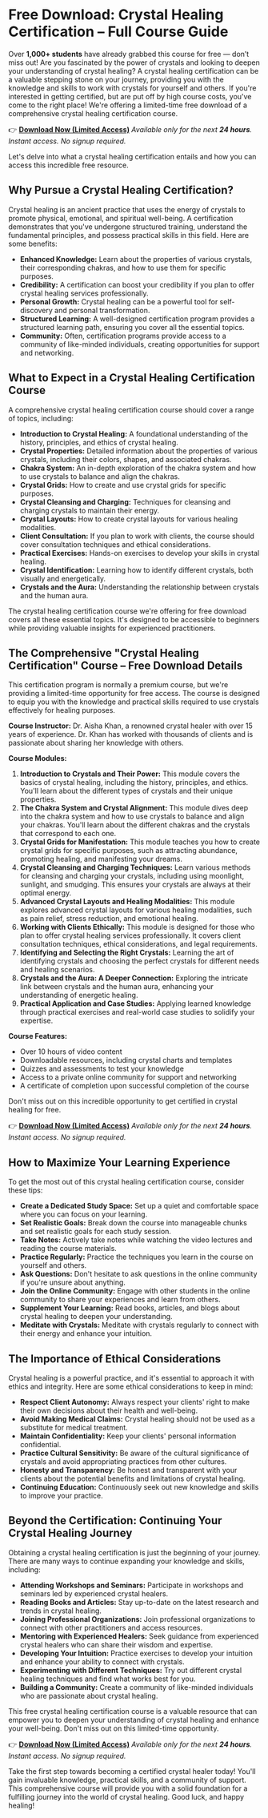 # Free Download: Crystal Healing Certification – Full Course Guide

Over **1,000+ students** have already grabbed this course for free — don’t miss out!
Are you fascinated by the power of crystals and looking to deepen your understanding of crystal healing? A crystal healing certification can be a valuable stepping stone on your journey, providing you with the knowledge and skills to work with crystals for yourself and others. If you're interested in getting certified, but are put off by high course costs, you've come to the right place! We're offering a limited-time free download of a comprehensive crystal healing certification course.

👉 **[Download Now (Limited Access)](https://udemywork.com/crystal-healing-certification)**
_Available only for the next **24 hours**. Instant access. No signup required._

Let's delve into what a crystal healing certification entails and how you can access this incredible free resource.

## Why Pursue a Crystal Healing Certification?

Crystal healing is an ancient practice that uses the energy of crystals to promote physical, emotional, and spiritual well-being. A certification demonstrates that you've undergone structured training, understand the fundamental principles, and possess practical skills in this field. Here are some benefits:

*   **Enhanced Knowledge:** Learn about the properties of various crystals, their corresponding chakras, and how to use them for specific purposes.
*   **Credibility:** A certification can boost your credibility if you plan to offer crystal healing services professionally.
*   **Personal Growth:** Crystal healing can be a powerful tool for self-discovery and personal transformation.
*   **Structured Learning:** A well-designed certification program provides a structured learning path, ensuring you cover all the essential topics.
*   **Community:** Often, certification programs provide access to a community of like-minded individuals, creating opportunities for support and networking.

## What to Expect in a Crystal Healing Certification Course

A comprehensive crystal healing certification course should cover a range of topics, including:

*   **Introduction to Crystal Healing:** A foundational understanding of the history, principles, and ethics of crystal healing.
*   **Crystal Properties:** Detailed information about the properties of various crystals, including their colors, shapes, and associated chakras.
*   **Chakra System:** An in-depth exploration of the chakra system and how to use crystals to balance and align the chakras.
*   **Crystal Grids:** How to create and use crystal grids for specific purposes.
*   **Crystal Cleansing and Charging:** Techniques for cleansing and charging crystals to maintain their energy.
*   **Crystal Layouts:** How to create crystal layouts for various healing modalities.
*   **Client Consultation:** If you plan to work with clients, the course should cover consultation techniques and ethical considerations.
*   **Practical Exercises:** Hands-on exercises to develop your skills in crystal healing.
*   **Crystal Identification:** Learning how to identify different crystals, both visually and energetically.
*   **Crystals and the Aura:** Understanding the relationship between crystals and the human aura.

The crystal healing certification course we're offering for free download covers all these essential topics. It's designed to be accessible to beginners while providing valuable insights for experienced practitioners.

## The Comprehensive "Crystal Healing Certification" Course – Free Download Details

This certification program is normally a premium course, but we're providing a limited-time opportunity for free access. The course is designed to equip you with the knowledge and practical skills required to use crystals effectively for healing purposes.

**Course Instructor:** Dr. Aisha Khan, a renowned crystal healer with over 15 years of experience. Dr. Khan has worked with thousands of clients and is passionate about sharing her knowledge with others.

**Course Modules:**

1.  **Introduction to Crystals and Their Power:** This module covers the basics of crystal healing, including the history, principles, and ethics. You'll learn about the different types of crystals and their unique properties.
2.  **The Chakra System and Crystal Alignment:** This module dives deep into the chakra system and how to use crystals to balance and align your chakras. You'll learn about the different chakras and the crystals that correspond to each one.
3.  **Crystal Grids for Manifestation:** This module teaches you how to create crystal grids for specific purposes, such as attracting abundance, promoting healing, and manifesting your dreams.
4.  **Crystal Cleansing and Charging Techniques:** Learn various methods for cleansing and charging your crystals, including using moonlight, sunlight, and smudging. This ensures your crystals are always at their optimal energy.
5.  **Advanced Crystal Layouts and Healing Modalities:** This module explores advanced crystal layouts for various healing modalities, such as pain relief, stress reduction, and emotional healing.
6.  **Working with Clients Ethically:** This module is designed for those who plan to offer crystal healing services professionally. It covers client consultation techniques, ethical considerations, and legal requirements.
7.  **Identifying and Selecting the Right Crystals:** Learning the art of identifying crystals and choosing the perfect crystals for different needs and healing scenarios.
8.  **Crystals and the Aura: A Deeper Connection:** Exploring the intricate link between crystals and the human aura, enhancing your understanding of energetic healing.
9.  **Practical Application and Case Studies:** Applying learned knowledge through practical exercises and real-world case studies to solidify your expertise.

**Course Features:**

*   Over 10 hours of video content
*   Downloadable resources, including crystal charts and templates
*   Quizzes and assessments to test your knowledge
*   Access to a private online community for support and networking
*   A certificate of completion upon successful completion of the course

Don't miss out on this incredible opportunity to get certified in crystal healing for free.

👉 **[Download Now (Limited Access)](https://udemywork.com/crystal-healing-certification)**
_Available only for the next **24 hours**. Instant access. No signup required._

## How to Maximize Your Learning Experience

To get the most out of this crystal healing certification course, consider these tips:

*   **Create a Dedicated Study Space:** Set up a quiet and comfortable space where you can focus on your learning.
*   **Set Realistic Goals:** Break down the course into manageable chunks and set realistic goals for each study session.
*   **Take Notes:** Actively take notes while watching the video lectures and reading the course materials.
*   **Practice Regularly:** Practice the techniques you learn in the course on yourself and others.
*   **Ask Questions:** Don't hesitate to ask questions in the online community if you're unsure about anything.
*   **Join the Online Community:** Engage with other students in the online community to share your experiences and learn from others.
*   **Supplement Your Learning:** Read books, articles, and blogs about crystal healing to deepen your understanding.
*   **Meditate with Crystals:** Meditate with crystals regularly to connect with their energy and enhance your intuition.

## The Importance of Ethical Considerations

Crystal healing is a powerful practice, and it's essential to approach it with ethics and integrity. Here are some ethical considerations to keep in mind:

*   **Respect Client Autonomy:** Always respect your clients' right to make their own decisions about their health and well-being.
*   **Avoid Making Medical Claims:** Crystal healing should not be used as a substitute for medical treatment.
*   **Maintain Confidentiality:** Keep your clients' personal information confidential.
*   **Practice Cultural Sensitivity:** Be aware of the cultural significance of crystals and avoid appropriating practices from other cultures.
*   **Honesty and Transparency:** Be honest and transparent with your clients about the potential benefits and limitations of crystal healing.
*   **Continuing Education:** Continuously seek out new knowledge and skills to improve your practice.

## Beyond the Certification: Continuing Your Crystal Healing Journey

Obtaining a crystal healing certification is just the beginning of your journey. There are many ways to continue expanding your knowledge and skills, including:

*   **Attending Workshops and Seminars:** Participate in workshops and seminars led by experienced crystal healers.
*   **Reading Books and Articles:** Stay up-to-date on the latest research and trends in crystal healing.
*   **Joining Professional Organizations:** Join professional organizations to connect with other practitioners and access resources.
*   **Mentoring with Experienced Healers:** Seek guidance from experienced crystal healers who can share their wisdom and expertise.
*   **Developing Your Intuition:** Practice exercises to develop your intuition and enhance your ability to connect with crystals.
*   **Experimenting with Different Techniques:** Try out different crystal healing techniques and find what works best for you.
*   **Building a Community:** Create a community of like-minded individuals who are passionate about crystal healing.

This free crystal healing certification course is a valuable resource that can empower you to deepen your understanding of crystal healing and enhance your well-being. Don't miss out on this limited-time opportunity.

👉 **[Download Now (Limited Access)](https://udemywork.com/crystal-healing-certification)**
_Available only for the next **24 hours**. Instant access. No signup required._

Take the first step towards becoming a certified crystal healer today! You'll gain invaluable knowledge, practical skills, and a community of support. This comprehensive course will provide you with a solid foundation for a fulfilling journey into the world of crystal healing. Good luck, and happy healing!
